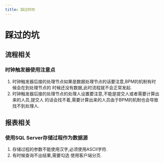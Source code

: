 ```yaml
---
title: 踩过的坑
---
```


# 踩过的坑

## 流程相关

### 时钟触发器使用注意点

1. 时钟触发器后接的处理节点如果是数据处理节点的话要注意,BPM的机制有时候会在到处理节点的
时候还没有数据,此时流程就不会正常发起.
2. 时钟触发器后接的处理节点的处理人设置要注意,不能是提交人或者需要计算出来的人员,提交人
的话会找不着,需要计算出来的人员由于BPM的机制也会导致找不到处理人.

## 报表相关

### 使用SQL Server存储过程作为数据源
1. 存储过程的参数不能使用汉字,必须使用ASCII字符.
2. 有时候查询不出结果,需要勾选 使用客户端分页.